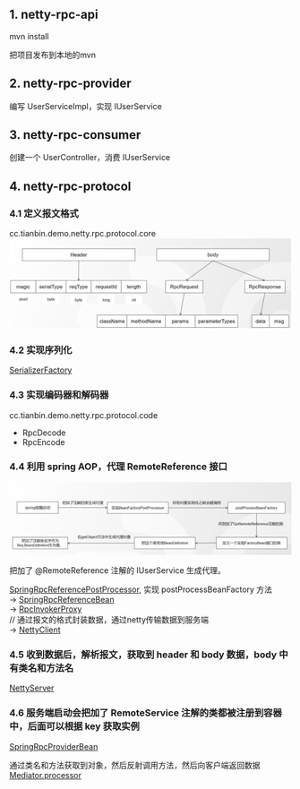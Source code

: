 
## 1. netty-rpc-api 
mvn install

把项目发布到本地的mvn

## 2. netty-rpc-provider
编写 UserServiceImpl，实现 IUserService

## 3. netty-rpc-consumer

创建一个 UserController，消费 IUserService

## 4. netty-rpc-protocol

### 4.1 定义报文格式
cc.tianbin.demo.netty.rpc.protocol.core
![](./img/message-format.png)

### 4.2 实现序列化
[SerializerFactory](./netty-rpc-protocol/src/main/java/cc/tianbin/demo/netty/rpc/protocol/serial/SerializerFactory.java)

### 4.3 实现编码器和解码器
cc.tianbin.demo.netty.rpc.protocol.code
 - RpcDecode
 - RpcEncode

### 4.4 利用 spring AOP，代理 RemoteReference 接口

![](./img/proxy.png)

把加了 @RemoteReference 注解的 IUserService 生成代理。

[SpringRpcReferencePostProcessor](./netty-rpc-protocol/src/main/java/cc/tianbin/demo/netty/rpc/protocol/spring/reference/SpringRpcReferencePostProcessor.java), 实现 postProcessBeanFactory 方法  
-> [SpringRpcReferenceBean](./netty-rpc-protocol/src/main/java/cc/tianbin/demo/netty/rpc/protocol/spring/reference/SpringRpcReferenceBean.java)  
-> [RpcInvokerProxy](./netty-rpc-protocol/src/main/java/cc/tianbin/demo/netty/rpc/protocol/spring/reference/RpcInvokerProxy.java)  
// 通过报文的格式封装数据，通过netty传输数据到服务端  
-> [NettyClient](./netty-rpc-protocol/src/main/java/cc/tianbin/demo/netty/rpc/protocol/netty/NettyClient.java)

### 4.5 收到数据后，解析报文，获取到 header 和 body 数据，body 中有类名和方法名 

[NettyServer](./netty-rpc-protocol/src/main/java/cc/tianbin/demo/netty/rpc/protocol/netty/NettyServer.java)


### 4.6 服务端启动会把加了 RemoteService 注解的类都被注册到容器中，后面可以根据 key 获取实例
[SpringRpcProviderBean](./netty-rpc-protocol/src/main/java/cc/tianbin/demo/netty/rpc/protocol/spring/service/SpringRpcProviderBean.java)

通过类名和方法获取到对象，然后反射调用方法，然后向客户端返回数据
[Mediator.processor](./netty-rpc-protocol/src/main/java/cc/tianbin/demo/netty/rpc/protocol/spring/service/Mediator.java)